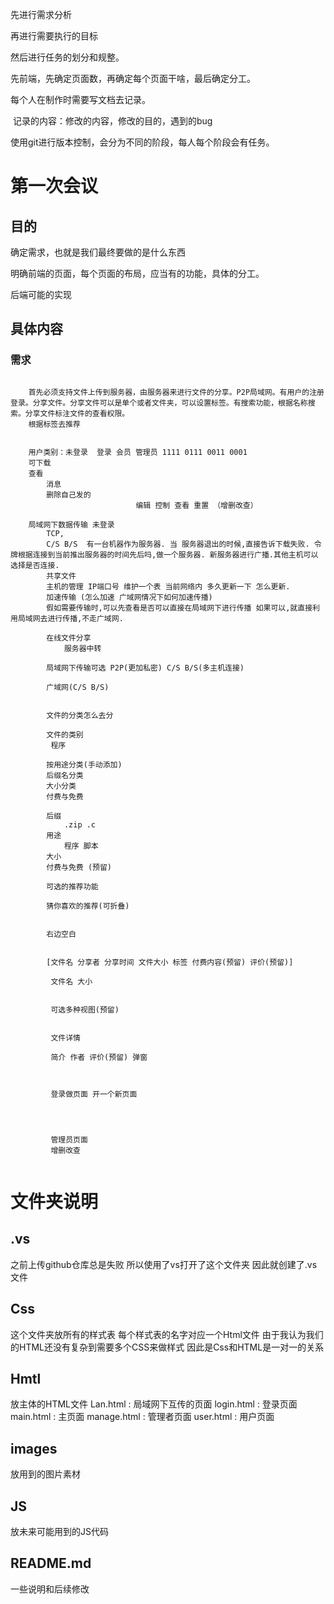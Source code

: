 先进行需求分析

再进行需要执行的目标

然后进行任务的划分和规整。

先前端，先确定页面数，再确定每个页面干啥，最后确定分工。



每个人在制作时需要写文档去记录。

​	记录的内容：修改的内容，修改的目的，遇到的bug

使用git进行版本控制，会分为不同的阶段，每人每个阶段会有任务。



# 第一次会议

##  目的

确定需求，也就是我们最终要做的是什么东西

明确前端的页面，每个页面的布局，应当有的功能，具体的分工。

后端可能的实现

## 具体内容

### 需求

```

	首先必须支持文件上传到服务器，由服务器来进行文件的分享。P2P局域网。有用户的注册登录。分享文件。分享文件可以是单个或者文件夹，可以设置标签。有搜索功能，根据名称搜索。分享文件标注文件的查看权限。
	根据标签去推荐


	用户类别：未登录  登录 会员 管理员 1111 0111 0011 0001
	可下载 
	查看 
		消息 
		删除自己发的
							编辑 控制 查看 重置 （增删改查） 
							
	局域网下数据传输 未登录
		TCP,
		C/S B/S  有一台机器作为服务器. 当 服务器退出的时候,直接告诉下载失败. 令牌根据连接到当前推出服务器的时间先后吗,做一个服务器. 新服务器进行广播.其他主机可以选择是否连接.
		共享文件 
		主机的管理 IP端口号 维护一个表 当前网络内 多久更新一下 怎么更新.
		加速传输 (怎么加速 广域网情况下如何加速传播)
		假如需要传输时,可以先查看是否可以直接在局域网下进行传播 如果可以,就直接利用局域网去进行传播,不走广域网.
		
		在线文件分享
			服务器中转
			
		局域网下传输可选 P2P(更加私密) C/S B/S(多主机连接)
		
		广域网(C/S B/S)
		
		
		文件的分类怎么去分
		
		文件的类别
		 程序
		 
		按用途分类(手动添加)
		后缀名分类
		大小分类
		付费与免费
		
		后缀
			.zip .c
		用途
			程序 脚本
		大小
		付费与免费 (预留)
		
		可选的推荐功能
		
		猜你喜欢的推荐(可折叠)
		
		
		右边空白
		
		
		[文件名 分享者 分享时间 文件大小 标签 付费内容(预留) 评价(预留)]
		 
		 文件名 大小 
		 
		 
		 可选多种视图(预留)
		 
		 
		 文件详情
		 
		 简介 作者 评价(预留) 弹窗
		 
		 
		 
		 登录做页面 开一个新页面
		 
		 
		 
		 
		 管理员页面
		 增删改查
		 
```

# 文件夹说明
## .vs
之前上传github仓库总是失败 所以使用了vs打开了这个文件夹 因此就创建了.vs文件

## Css
这个文件夹放所有的样式表
每个样式表的名字对应一个Html文件
由于我认为我们的HTML还没有复杂到需要多个CSS来做样式 
因此是Css和HTML是一对一的关系
## Hmtl
放主体的HTML文件
Lan.html : 局域网下互传的页面
login.html : 登录页面
main.html : 主页面
manage.html : 管理者页面
user.html : 用户页面

## images
放用到的图片素材

## JS
放未来可能用到的JS代码

## README.md
一些说明和后续修改